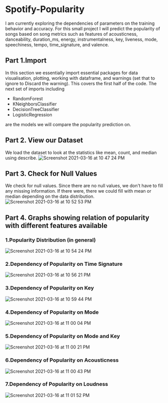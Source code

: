 # Spotify-Popularity
I am currently exploring the dependencies of parameters on the training behavior and accuracy. For this small project I will predict the popularity of songs based on song metrics such as features of acousticness, danceability, duration_ms, energy, instrumentalness, key, liveness, mode, speechiness, tempo, time_signature, and valence.

## Part 1.Import
In this section we essentially import essential packages for data visualisation, plotting, working with dataframe, and warnings (set that to ignore to  Discard the warning). This covers the first half of the code. The next set of imports including 

- RandomForest
- KNeighborsClassifier
- DecisionTreeClassifier
- LogisticRegression

are the models we will compare the popularity prediction on.

## Part 2. View our Dataset
We load the dataset to look at the statistics like mean, count, and median using describe.
![Screenshot 2021-03-16 at 10 47 24 PM](https://user-images.githubusercontent.com/70371572/111407029-a3c31c00-86a9-11eb-8f67-ea28a951396e.png)

## Part 3. Check for Null Values
We check for null values. Since there are no null values, we don't have to fill any missing information. If there were, there we could fill with mean or median depending on the data distribution.
![Screenshot 2021-03-16 at 10 52 53 PM](https://user-images.githubusercontent.com/70371572/111407601-5dba8800-86aa-11eb-98a2-a5043cffc57d.png)

## Part 4. Graphs showing relation of popularity with different features available

### 1.Popularity Distribution (in general) 
![Screenshot 2021-03-16 at 10 54 24 PM](https://user-images.githubusercontent.com/70371572/111407838-ad00b880-86aa-11eb-9f50-972a75761428.png)


### 2.Dependency of Popularity on Time Signature
![Screenshot 2021-03-16 at 10 56 21 PM](https://user-images.githubusercontent.com/70371572/111407926-d7eb0c80-86aa-11eb-81cc-4408583a77da.png)


### 3.Dependency of Popularity on Key
![Screenshot 2021-03-16 at 10 59 44 PM](https://user-images.githubusercontent.com/70371572/111408202-4fb93700-86ab-11eb-9fb5-78f3b99bed4e.png)

### 4.Dependency of Popularity on Mode 
![Screenshot 2021-03-16 at 11 00 04 PM](https://user-images.githubusercontent.com/70371572/111408230-5a73cc00-86ab-11eb-99ea-2df3fc4b4c45.png)

### 5.Dependency of Popularity on Mode and Key 
![Screenshot 2021-03-16 at 11 00 21 PM](https://user-images.githubusercontent.com/70371572/111408256-652e6100-86ab-11eb-904d-de48d7813708.png)

### 6.Dependency of Popularity on Acousticness
![Screenshot 2021-03-16 at 11 00 43 PM](https://user-images.githubusercontent.com/70371572/111408285-71b2b980-86ab-11eb-8166-597a2b0b10bb.png)

### 7.Dependency of Popularity on Loudness
![Screenshot 2021-03-16 at 11 01 52 PM](https://user-images.githubusercontent.com/70371572/111408383-9b6be080-86ab-11eb-82f7-79d4a073e024.png)
